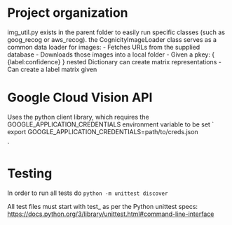 # Project organization
img_util.py exists in the parent folder 
to easily run specific classes (such as goog_recog or aws_recog). 
the CognicityImageLoader class serves as a common data loader for 
images:
	- Fetches URLs from the supplied database
	- Downloads those images into a local folder
	- Given a pkey: { {label:confidence} } nested Dictionary can create matrix representations
	- Can create a label matrix given

# Google Cloud Vision API
Uses the python client library, which 
requires the GOOGLE_APPLICATION_CREDENTIALS environment variable to be set
`
export GOOGLE_APPLICATION_CREDENTIALS=path/to/creds.json

`

# Testing
In order to run all tests do
` python -m unittest discover `

All test files must start with test_ as per
the Python unittest specs: https://docs.python.org/3/library/unittest.html#command-line-interface

